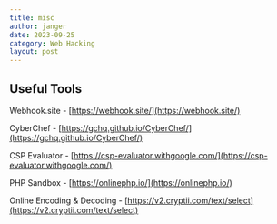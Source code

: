 ```yaml
---
title: misc
author: janger
date: 2023-09-25
category: Web Hacking
layout: post
---
```


## Useful Tools

Webhook.site - [https://webhook.site/](https://webhook.site/)

CyberChef - [https://gchq.github.io/CyberChef/](https://gchq.github.io/CyberChef/)

CSP Evaluator - [https://csp-evaluator.withgoogle.com/](https://csp-evaluator.withgoogle.com/)

PHP Sandbox - [https://onlinephp.io/](https://onlinephp.io/)

Online Encoding & Decoding - [https://v2.cryptii.com/text/select](https://v2.cryptii.com/text/select)
